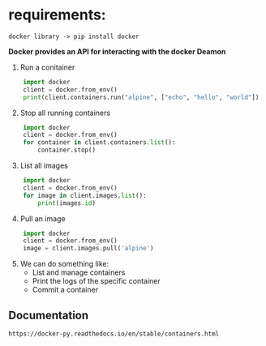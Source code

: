 # requirements: 
    docker library -> pip install docker

**Docker provides an API for interacting with the docker Deamon**

1. Run a conitainer
```python
    import docker 
    client = docker.from_env()
    print(client.containers.run("alpine", ["echo", "hello", "world"])
```

2. Stop all running containers
```python
    import docker 
    client = docker.from_env()
    for container in client.containers.list():
        container.stop()
```

3. List all images
```python
    import docker 
    client = docker.from_env()
    for image in client.images.list():
        print(images.id)
```

4. Pull an image
```python
    import docker
    client = docker.from_env()
    image = client.images.pull('alpine')
```

5. We can do something like:
    - List and manage containers
    - Print the logs of the specific container
    - Commit a container

## Documentation
    https://docker-py.readthedocs.io/en/stable/containers.html